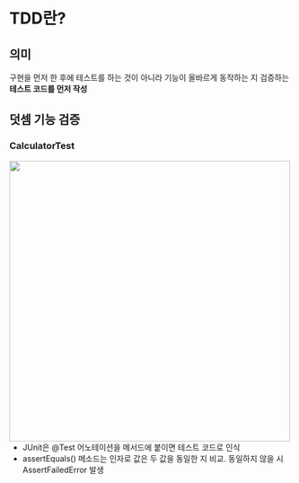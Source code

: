 # TDD란?

## 의미

구현을 먼저 한 후에 테스트를 하는 것이 아니라 기능이 올바르게 동작하는 지 검증하는 **테스트 코드를 먼저 작성**



## 덧셈 기능 검증

### CalculatorTest

<img src="/Users/hjmac/Desktop/스크린샷 2023-05-16 오후 11.12.43.png" width="500" style="float: left"/>

- JUnit은 @Test 어노테이션을 메서드에 붙이면 테스트 코드로 인식
- assertEquals() 메소드는 인자로 값은 두 값을 동일한 지 비교. 동일하지 않을 시 AssertFailedError 발생

